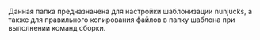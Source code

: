 Данная папка предназначена для настройки шаблонизации nunjucks, а также для правильного копирования файлов в папку 
шаблона при выполнении команд сборки.
